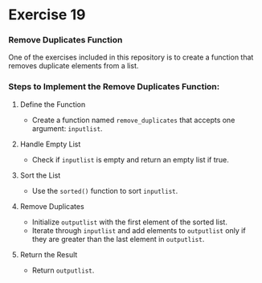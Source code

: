 # Exercise 19

### Remove Duplicates Function

One of the exercises included in this repository is to create a function that removes duplicate elements from a list.

### Steps to Implement the Remove Duplicates Function:

1. Define the Function

   - Create a function named `remove_duplicates` that accepts one argument: `inputlist`.

2. Handle Empty List

   - Check if `inputlist` is empty and return an empty list if true.

3. Sort the List

   - Use the `sorted()` function to sort `inputlist`.

4. Remove Duplicates

   - Initialize `outputlist` with the first element of the sorted list.
   - Iterate through `inputlist` and add elements to `outputlist` only if they are greater than the last element in `outputlist`.

5. Return the Result

   - Return `outputlist`.
